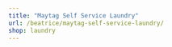 ```yaml
---
title: "Maytag Self Service Laundry"
url: /beatrice/maytag-self-service-laundry/
shop: laundry
---
```

